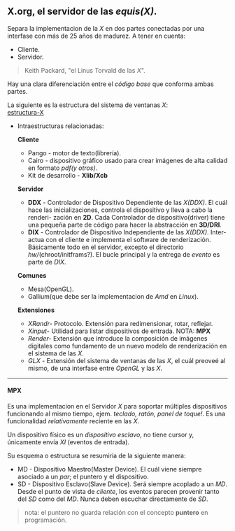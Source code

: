 ## X.org, el servidor de las _equis(X)_.

Separa la implementacion de la _X_ en dos partes conectadas por una interfase
con más de 25 años de madurez. A tener en cuenta:
  - Cliente.
  - Servidor.
> Keith Packard, "el Linus Torvald de las _X_".

Hay una clara diferenciación entre el _código base_ que conforma ambas partes.

La siguiente es la estructura del sistema de ventanas _X_:  
[estructura-X](Images/xorg.svg)

- Intraestructuras relacionadas:

  __Cliente__
  * Pango - motor de texto(librería).
  * Cairo - dispositivo gráfico usado para crear imágenes de alta calidad en
  formato _pdf(y otros)_.
  * Kit de desarrollo - __Xlib/Xcb__

  __Servidor__
  * __DDX__ - Controlador de Dispositivo Dependiente de las _X(DDX)_. El cuál
  hace las inicializaciones, controla el dispositivo y lleva a cabo la renderi-
  zación en __2D__. Cada Controlador de dispositivo(driver) tiene una pequeña
  parte de código para hacer la abstracción en __3D/DRI__.
  * __DIX__ - Controlador de Dispositivo Independiente de las _X(DDX)_. Inter-
  actua con el cliente e implementa el software de renderización. Básicamente
  todo en el servidor, excepto el directorio _hw/_(chroot/initframs?). El
  bucle principal y la entrega de _evento_ es parte de _DIX_.

  __Comunes__
  * Mesa(OpenGL).
  * Gallium(que debe ser la implementacion de _Amd_ en _Linux_).

  __Extensiones__  

  * _XRandr_- Protocolo. Extensión para redimensionar, rotar, reflejar.
  * _Xinput_- Utilidad para listar dispositivos de entrada. NOTA: __MPX__
  * _Render_- Extensión que introduce la composición de imágenes digitales como
  fundamento de un nuevo modelo de renderización en el sistema de las _X_.
  * _GLX_   - Extensión del sistema de ventanas de las _X_, el cuál preoveé al
  mismo, de una interfase entre _OpenGL_ y las _X_.


---
#### MPX
Es una implementacion en el Servidor _X_ para soportar múltiples dispositivos
funcionando al mismo tiempo, ejem. _teclado, ratón, panel de toque!_. Es una
funcionalidad _relativamente_ reciente en las _X_.

Un dispositivo físico es un _dispositivo esclavo_, no tiene cursor y, únicamente
envía _XI_ (eventos de entrada).

Su esquema o estructura se resumiría de la siguiente manera:
  - MD - Dispositivo Maestro(Master Device). El cuál viene siempre asociado a
  un _par_; el puntero y el dispositivo.
  - SD - Dispositivo Esclavo(Slave Device). Será siempre acoplado a un _MD_.
  Desde el punto de vista de _cliente_, los eventos parecen provenir tanto del
  _SD_ como del _MD_. Nunca deben escuchar directamente de _SD_.
> nota: el puntero no guarda relación con el concepto __puntero__ en programación.
